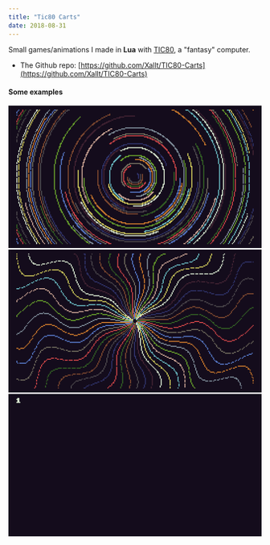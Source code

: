 ```yaml
---
title: "Tic80 Carts"
date: 2018-08-31
---
```


Small games/animations I made in **Lua** with [TIC80](https://tic.computer/), a "fantasy" computer.

- The Github repo: [https://github.com/Xallt/TIC80-Carts](https://github.com/Xallt/TIC80-Carts)
<!--more-->

#### Some examples
![](/gifs/tic-carts/solar_system.gif)
![](/gifs/tic-carts/color_engine.gif)
![](/gifs/tic-carts/sparkles.gif)

